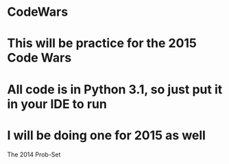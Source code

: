 # CodeWars

# This will be practice for the 2015 Code Wars 
# All code is in Python 3.1, so just put it in your IDE to run
# I will be doing one for 2015 as well
The 2014 Prob-Set
